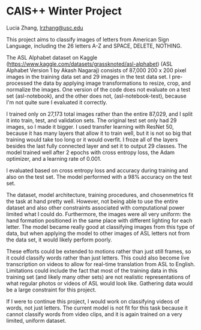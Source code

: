 # CAIS++ Winter Project
Lucia Zhang, lrzhang@usc.edu

This project aims to classify images of letters from American Sign Language, including the 26 letters A-Z and SPACE, DELETE, NOTHING. 

The ASL Alphabet dataset on Kaggle (https://www.kaggle.com/datasets/grassknoted/asl-alphabet) (ASL Alphabet Version 1 by Akash Nagaraj) consists of 87,000 200 x 200 pixel images in the training data set and 29 images in the test data set. I pre-processed the data by applying image transformations to resize, crop, and normalize the images. One version of the code does not evaluate on a test set (asl-notebook), and the other does not, (asl-notebook-test), because I'm not quite sure I evaluated it correctly. 

I trained only on 27,173 total images rather than the entire 87,029, and I split it into train, test, and validation sets. The original test set only had 29 images, so I made it bigger. I used transfer learning with ResNet 50, because it has many layers that allow it to train well, but it is not so big that training would take too long or it would overfit. I froze all of the layers besides the last fully connected layer and set it to output 29 classes. The model trained well after 2 epochs with cross entropy loss, the Adam optimizer, and a learning rate of 0.001. 

I evaluated based on cross entropy loss and accuracy during training and also on the test set. The model performed with a 98% accuracy on the test set.

The dataset, model architecture, training procedures, and chosenmetrics fit the task at hand pretty well. However, not being able to use the entire dataset and also other constraints associated with computational power limited what I could do. Furthermore, the images were all very uniform: the hand formation positioned in the same place with different lighting for each letter. The model became really good at classifying images from this type of data, but when applying the model to other images of ASL letters not from the data set, it would likely perform poorly. 

These efforts could be extended to motions rather than just still frames, so it could classify words rather than just letters. This could also become live transcription on videos to allow for real-time translation from ASL to English. Limitations could include the fact that most of the training data in this training set (and likely many other sets) are not realistic representations of what regular photos or videos of ASL would look like. Gathering data would be a large constraint for this project. 

If I were to continue this project, I would work on classifying videos of words, not just letters. The current model is not fit for this task because it cannot classify words from video clips, and it is again trained on a very limited, uniform dataset. 
